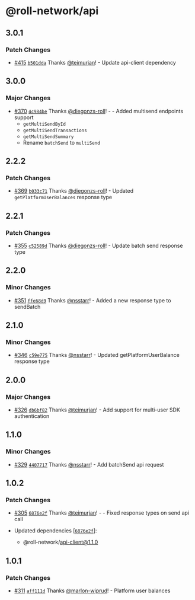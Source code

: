# @roll-network/api

## 3.0.1

### Patch Changes

- [#415](https://github.com/roll-network/tryrolljs/pull/415) [`b501dda`](https://github.com/roll-network/tryrolljs/commit/b501ddab0cda9c8807d9fc44138266b0640796bd) Thanks [@teimurjan](https://github.com/teimurjan)! - Update api-client dependency

## 3.0.0

### Major Changes

- [#370](https://github.com/roll-network/tryrolljs/pull/370) [`4c984be`](https://github.com/roll-network/tryrolljs/commit/4c984be9b765789df40dc10846dfd5c043eea9d3) Thanks [@diegonzs-roll](https://github.com/diegonzs-roll)! - - Added multisend endpoints support
  - `getMultiSendById`
  - `getMultiSendTransactions`
  - `getMultiSendSummary`
  - Rename `batchSend` to `multiSend`

## 2.2.2

### Patch Changes

- [#369](https://github.com/roll-network/tryrolljs/pull/369) [`b033c71`](https://github.com/roll-network/tryrolljs/commit/b033c713cedf9445072ef576ddb92ce7dda6c949) Thanks [@diegonzs-roll](https://github.com/diegonzs-roll)! - Updated `getPlatformUserBalances` response type

## 2.2.1

### Patch Changes

- [#355](https://github.com/roll-network/tryrolljs/pull/355) [`c52589d`](https://github.com/roll-network/tryrolljs/commit/c52589d308b923ca9c98523b31267d2b5fe2c049) Thanks [@diegonzs-roll](https://github.com/diegonzs-roll)! - Update batch send response type

## 2.2.0

### Minor Changes

- [#351](https://github.com/roll-network/tryrolljs/pull/351) [`ffe68d9`](https://github.com/roll-network/tryrolljs/commit/ffe68d9ba1cf811b76668bed43658ae4c8b6ce02) Thanks [@nsstarr](https://github.com/nsstarr)! - Added a new response type to sendBatch

## 2.1.0

### Minor Changes

- [#346](https://github.com/roll-network/tryrolljs/pull/346) [`c59e775`](https://github.com/roll-network/tryrolljs/commit/c59e7756f1cc25f640019d4719d2bf0f22d5df3a) Thanks [@nsstarr](https://github.com/nsstarr)! - Updated getPlatformUserBalance response type

## 2.0.0

### Major Changes

- [#326](https://github.com/roll-network/tryrolljs/pull/326) [`db6bf82`](https://github.com/roll-network/tryrolljs/commit/db6bf82a664e3cece3d8f4b4df09b2f496ff7b69) Thanks [@teimurjan](https://github.com/teimurjan)! - Add support for multi-user SDK authentication

## 1.1.0

### Minor Changes

- [#329](https://github.com/roll-network/tryrolljs/pull/329) [`4407717`](https://github.com/roll-network/tryrolljs/commit/440771760ad054927df8e855840befd46878afac) Thanks [@nsstarr](https://github.com/nsstarr)! - Add batchSend api request

## 1.0.2

### Patch Changes

- [#305](https://github.com/roll-network/tryrolljs/pull/305) [`6876e2f`](https://github.com/roll-network/tryrolljs/commit/6876e2fdf2dec19b8f6978c71d0ea96d45b0570a) Thanks [@teimurjan](https://github.com/teimurjan)! - - Fixed response types on send api call

- Updated dependencies [[`6876e2f`](https://github.com/roll-network/tryrolljs/commit/6876e2fdf2dec19b8f6978c71d0ea96d45b0570a)]:
  - @roll-network/api-client@1.1.0

## 1.0.1

### Patch Changes

- [#311](https://github.com/roll-network/tryrolljs/pull/311) [`aff111d`](https://github.com/roll-network/tryrolljs/commit/aff111d1aabb808e638423033e2ee167e7ce9188) Thanks [@marlon-wiprud](https://github.com/marlon-wiprud)! - Platform user balances
